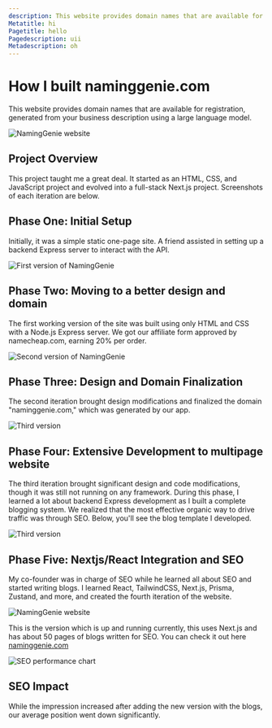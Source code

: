 ```yaml
---
description: This website provides domain names that are available for registration, generated from your business description using a large language model.
Metatitle: hi
Pagetitle: hello
Pagedescription: uii
Metadescription: oh
---
```


# How I built naminggenie.com

This website provides domain names that are available for registration, generated from your business description using a large language model.

![NamingGenie website](/naminggenie.png)

## Project Overview

This project taught me a great deal. It started as an HTML, CSS, and JavaScript project and evolved into a full-stack Next.js project. Screenshots of each iteration are below.

## Phase One: Initial Setup

Initially, it was a simple static one-page site. A friend assisted in setting up a backend Express server to interact with the API.

![First version of NamingGenie](/dominator.png)

## Phase Two: Moving to a better design and domain

The first working version of the site was built using only HTML and CSS with a Node.js Express server. We got our affiliate form approved by namecheap.com, earning 20% per order.

![Second version of NamingGenie](/naming.png)

## Phase Three: Design and Domain Finalization

The second iteration brought design modifications and finalized the domain "naminggenie.com," which was generated by our app.

![Third version](/three-blog-3.jpeg)

## Phase Four: Extensive Development to multipage website

The third iteration brought significant design and code modifications, though it was still not running on any framework. During this phase, I learned a lot about backend Express development as I built a complete blogging system. We realized that the most effective organic way to drive traffic was through SEO. Below, you'll see the blog template I developed.

![Third version](/three-blog-1.jpeg)

## Phase Five: Nextjs/React Integration and SEO

My co-founder was in charge of SEO while he learned all about SEO and started writing blogs. I learned React, TailwindCSS, Next.js, Prisma, Zustand, and more, and created the fourth iteration of the website.

![NamingGenie website](/naminggenie.png)

This is the version which is up and running currently, this uses Next.js and has about 50 pages of blogs written for SEO. You can check it out here [naminggenie.com](https://www.naminggenie.com/)

![SEO performance chart](/seoperformance.png)

## SEO Impact

While the impression increased after adding the new version with the blogs, our average position went down significantly.

